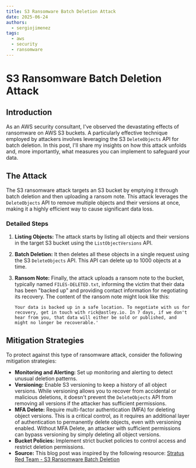 ```yaml
---
title: S3 Ransomware Batch Deletion Attack
date: 2025-06-24
authors:
  - sergiojimenez
tags:
  - aws
  - security
  - ransomware
---
```


# S3 Ransomware Batch Deletion Attack

## Introduction

As an AWS security consultant, I've observed the devastating effects of ransomware on AWS S3 buckets. A particularly effective technique employed by attackers involves leveraging the S3 `DeleteObjects` API for batch deletion. In this post, I'll share my insights on how this attack unfolds and, more importantly, what measures you can implement to safeguard your data.

## The Attack

The S3 ransomware attack targets an S3 bucket by emptying it through batch deletion and then uploading a ransom note. This attack leverages the `DeleteObjects` API to remove multiple objects and their versions at once, making it a highly efficient way to cause significant data loss.

### Detailed Steps

1.  **Listing Objects:** The attack starts by listing all objects and their versions in the target S3 bucket using the `ListObjectVersions` API.
2.  **Batch Deletion:** It then deletes all these objects in a single request using the S3 `DeleteObjects` API. This API can delete up to 1000 objects at a time.
3.  **Ransom Note:** Finally, the attack uploads a ransom note to the bucket, typically named `FILES-DELETED.txt`, informing the victim that their data has been "backed up" and providing contact information for negotiating its recovery. The content of the ransom note might look like this:

    ```text
    Your data is backed up in a safe location. To negotiate with us for recovery, get in touch with rick@astley.io. In 7 days, if we don't hear from you, that data will either be sold or published, and might no longer be recoverable.'
    ```

## Mitigation Strategies

To protect against this type of ransomware attack, consider the following mitigation strategies:

*   **Monitoring and Alerting:** Set up monitoring and alerting to detect unusual deletion patterns.
*   **Versioning:** Enable S3 versioning to keep a history of all object versions. While versioning allows you to recover from accidental or malicious deletions, it doesn't prevent the `DeleteObjects` API from removing all versions if the attacker has sufficient permissions.
*   **MFA Delete:** Require multi-factor authentication (MFA) for deleting object versions. This is a critical control, as it requires an additional layer of authentication to permanently delete objects, even with versioning enabled. Without MFA Delete, an attacker with sufficient permissions can bypass versioning by simply deleting all object versions.
*   **Bucket Policies:** Implement strict bucket policies to control access and restrict deletion permissions.
*   **Source:** This blog post was inspired by the following resource: [Stratus Red Team - S3 Ransomware Batch Deletion](https://stratus-red-team.cloud/attack-techniques/AWS/aws.impact.s3-ransomware-batch-deletion/)
